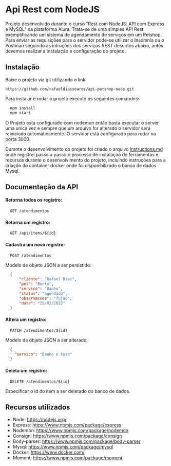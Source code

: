 
# Api Rest com NodeJS

Projeto desenvolvido durante o curso "Rest com NodeJS: API com Express e MySQL" da plataforma Alura.
Trata-se de uma simples API Rest exemplificando um sistema de agendamento de serviços em um Petshop.
Para enviar as requisições para o servidor pode-se utilizar o Insomnia ou o Postman seguindo as intruções
dos serviços REST descritos abaixo, antes devemos realizar a instalação e configuração do projeto.




## Instalação

Baixe o projeto via git utilizando o link

`https://github.com/rafaeldiassoares/api-petshop-node.git`

Para instalar e rodar o projeto execute os seguintes comandos:

```bash
  npm install 
  npm start  
```

O Projeto está configurado com nodemon então basta executar o server uma unica vez e sempre que um arquivo for alterado o servidor será reiniciado automaticamente.
O servidor está configurado para rodar na porta 3000.

Durante o desenvolvimento do projeto foi criado o arquivo [Instructions.md](https://github.com/rafaeldiassoares/api-petshop-node/blob/main/Instructions.md) onde registrei passo a passo o processo de instalação de ferramentas e recursos durante o desenvolvimento do projeto, incluindo instruções para a criação do container docker onde foi disponibilizado o banco de dados Mysql.



    
## Documentação da API

#### Retorna todos os registro:

```http
  GET /atendimentos
```

#### Retorna um registro:

```http
  GET /api/items/${id}
```

#### Cadastra um novo registro:

```http
  POST /atendimentos
```
Modelo de objeto JSON a ser persistido:

```json
  {	
	  "cliente": "Rafael Dias",
	  "pet": "Bento",
	  "servico": "Banho",
	  "status": "agendado",
	  "observacoes": "fujao",
	  "data": "25/02/2022"
  }
```

#### Altera um registro:

```http
  PATCH /atendimentos/${id}
```

Modelo de objeto JSON a ser alterado:

```json
  {
    "servico": "Banho e tosa"
  }
```

#### Deleta um registro:

```http
  DELETE /atendimentos/${id}
```

Especificar o id do item a ser deletado do banco de dados.







## Recursos utilizados

- Node: https://nodejs.org/
- Express: https://www.npmjs.com/package/express
- Nodemon: https://www.npmjs.com/package/nodemon
- Consign: https://www.npmjs.com/package/consign
- Body-parser: https://www.npmjs.com/package/body-parser
- Mysql: https://www.npmjs.com/package/mysql
- Docker: https://www.docker.com/
- Moment: https://www.npmjs.com/package/moment
